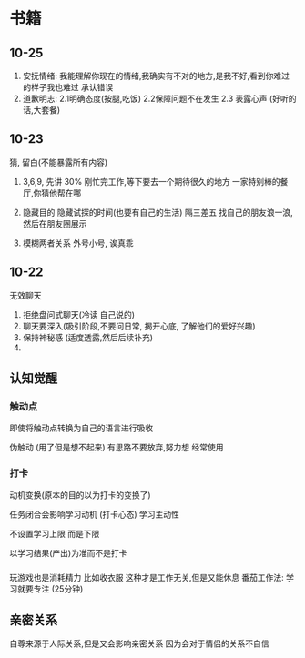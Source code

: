 # 书籍

## 10-25

1. 安抚情绪: 我能理解你现在的情绪,我确实有不对的地方,是我不好,看到你难过的样子我也难过
承认错误
2. 道歉明志: 2.1明确态度(按腿,吃饭) 2.2保障问题不在发生 2.3 表露心声 (好听的话,大套餐)

## 10-23

猜, 留白(不能暴露所有内容)

1. 3,6,9, 先讲 30% 
刚忙完工作,等下要去一个期待很久的地方
一家特别棒的餐厅,你猜他帮在哪

2. 隐藏目的
隐藏试探的时间(也要有自己的生活)
隔三差五 找自己的朋友浪一浪,然后在朋友圈展示

3. 模糊两者关系
外号小号, 诶真乖

## 10-22

无效聊天
1. 拒绝盘问式聊天(冷读 自己说的)
2. 聊天要深入(吸引阶段,不要问日常, 揭开心底, 了解他们的爱好兴趣)
3. 保持神秘感 (适度透露,然后后续补充)
4. 

## 认知觉醒

### 触动点

即使将触动点转换为自己的语言进行吸收

伪触动 (用了但是想不起来)
有思路不要放弃,努力想
经常使用

### 打卡

动机变换(原本的目的以为打卡的变换了)

任务闭合会影响学习动机 (打卡心态) 学习主动性

不设置学习上限 而是下限

以学习结果(产出)为准而不是打卡

### 

玩游戏也是消耗精力
比如收衣服 这种才是工作无关,但是又能休息
番茄工作法: 学习就要专注 (25分钟)

## 亲密关系

自尊来源于人际关系,但是又会影响亲密关系
因为会对于情侣的关系不自信
